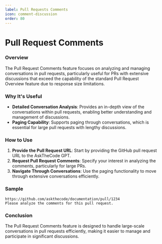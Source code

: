 ```yaml
---
label: Pull Requests Comments
icon: comment-discussion
order: 80
---
```

# Pull Request Comments

### Overview

The Pull Request Comments feature focuses on analyzing and managing conversations in pull requests, particularly useful for PRs with extensive discussions that exceed the capability of the standard Pull Request Overview feature due to response size limitations.

### Why It's Useful

- **Detailed Conversation Analysis**: Provides an in-depth view of the conversations within pull requests, enabling better understanding and management of discussions.
- **Paging Capability**: Supports paging through conversations, which is essential for large pull requests with lengthy discussions.

### How to Use

1. **Provide the Pull Request URL**: Start by providing the GitHub pull request URL to the AskTheCode GPT.
2. **Request Pull Request Comments**: Specify your interest in analyzing the comments, particularly for large PRs.
3. **Navigate Through Conversations**: Use the paging functionality to move through extensive conversations efficiently.

### Sample

```prompt
https://github.com/askthecode/documentation/pull/1234
Please analyze the comments for this pull request.
```

### Conclusion

The Pull Request Comments feature is designed to handle large-scale conversations in pull requests efficiently, making it easier to manage and participate in significant discussions.

